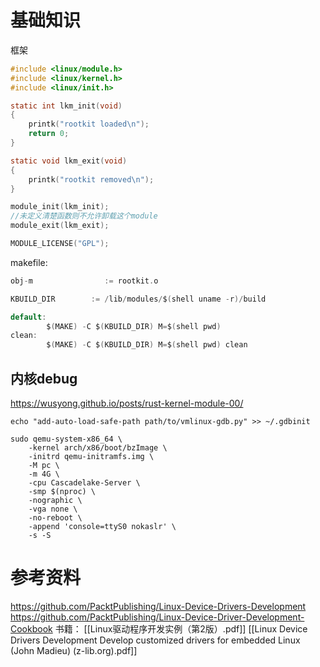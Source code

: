 # 基础知识
框架
```c
#include <linux/module.h>    
#include <linux/kernel.h>   
#include <linux/init.h>        

static int lkm_init(void)
{
    printk("rootkit loaded\n");
    return 0;    
}

static void lkm_exit(void)
{
    printk("rootkit removed\n");
}

module_init(lkm_init);
//未定义清楚函数则不允许卸载这个module
module_exit(lkm_exit);

MODULE_LICENSE("GPL");
```
makefile:
```c
obj-m                := rootkit.o

KBUILD_DIR        := /lib/modules/$(shell uname -r)/build

default:
        $(MAKE) -C $(KBUILD_DIR) M=$(shell pwd)
clean:
        $(MAKE) -C $(KBUILD_DIR) M=$(shell pwd) clean
```

## 内核debug
https://wusyong.github.io/posts/rust-kernel-module-00/
```shell
echo "add-auto-load-safe-path path/to/vmlinux-gdb.py" >> ~/.gdbinit
```
```shell
sudo qemu-system-x86_64 \
    -kernel arch/x86/boot/bzImage \
    -initrd qemu-initramfs.img \
    -M pc \
    -m 4G \
    -cpu Cascadelake-Server \
    -smp $(nproc) \
    -nographic \
    -vga none \
    -no-reboot \
    -append 'console=ttyS0 nokaslr' \
    -s -S
```
# 参考资料
https://github.com/PacktPublishing/Linux-Device-Drivers-Development
https://github.com/PacktPublishing/Linux-Device-Driver-Development-Cookbook
书籍：
[[Linux驱动程序开发实例（第2版）.pdf]]
[[Linux Device Drivers Development Develop customized drivers for embedded Linux (John Madieu) (z-lib.org).pdf]]